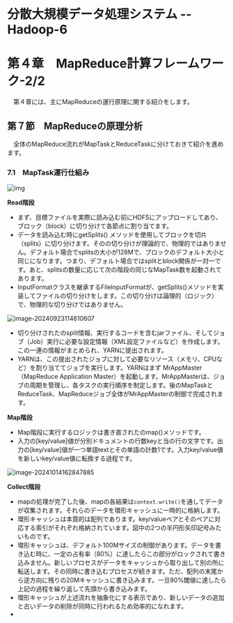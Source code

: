 # 分散大規模データ処理システム -- Hadoop-6

# 第４章　MapReduce計算フレームワーク-2/2

　第４章には、主にMapReduceの運行原理に関する紹介をします。

## 第７節　MapReduceの原理分析

　全体のMapReduce流れがMapTaskとReduceTaskに分けておきて紹介を進めます。

### 7.1　MapTask運行仕組み

![img](D:\OneDrive\picture\Typora\BigData\Hadoop\a9b2a382aae117feefb7706a65771940.png)

**Read階段**

- まず、目標ファイルを実際に読み込む前にHDFSにアップロードしてあり、ブロック（block）に切り分けて各節点に割り当てます。
- データを読み込む時にgetSplits() メソッドを使用してブロックを切片（splits）に切り分けます。そのの切り分けが理論的で、物理的ではありません。デフォルト場合でsplitsの大小が128Mで、ブロックのデフォルト大小と同じになります。つまり、デフォルト場合ではsplitとblock関係が一対一です。あと、splitsの数量に応じて次の階段の同じなMapTask数を起動されてあります。
- InputFormatクラスを継承するFileInputFormatが、getSplits()メソッドを実装してファイルの切り分けをします。この切り分けは論理的（ロジック）で、物理的な切り分けではありません。

![image-20240923114610607](D:\OneDrive\picture\Typora\BigData\Hadoop\image-20240923114610607.png)

- 切り分けされたのsplit情報、実行するコードを含むjarファイル、そしてジョブ（Job）実行に必要な設定情報（XML設定ファイルなど）を作成します。この一連の情報がまとめられ、YARNに提出されます。
- YARNは、この提出されたジョブに対して必要なリソース（メモリ、CPUなど）を割り当ててジョブを実行します。YARNはまず MrAppMaster（MapReduce Application Master）を起動します。MrAppMasterは、ジョブの周期を管理し、各タスクの実行順序を制定します。後のMapTaskとReduceTask、MapReduceジョブ全体がMrAppMasterの制御で完成されます。

**Map階段**

- Map階段に実行するロジックは書き直されたのmap()メソッドです。
- 入力の[key/value]値が分別ドキュメントの行数keyと当の行の文字です。出力の[key/value]値が一つ単語textとその単語の計数1です。入力key/value値を新しいkey/value値に転換する過程です。

![image-20241014162847885](D:\OneDrive\picture\Typora\BigData\Hadoop\image-20241014162847885.png)

**Collect階段**

- mapの処理が完了した後、mapの各結果は`context.write()`を通してデータが収集されます。それらのデータを環形キャッシュに一時的に格納します。
- 環形キャッシュは本質的は配列であります。key/valueペアとそのペアに対応する索引がそれぞれ格納されています。図中の2つの半円形矢印記号みたいものです。
- 環形キャッシュは、デフォルト100Mサイズの制御があります。データを書き込む時に、一定の占有率（80%）に達したらこの部分がロックされて書き込みません。新しいプロセスがデータをキャッシュから取り出して別の所に転送します。その同時に書き込むプロセスが続きます。ただ、配列の末尾から逆方向に残りの20Mキャッシュに書き込みます。一旦80%閾値に達したら上記の過程を繰り返して先頭から書き込みます。
- 環形キャッシュが上述流れを抽象化にする表示であり、新しいデータの追加と古いデータの削除が同時に行われるため効率的になれます。
- 

